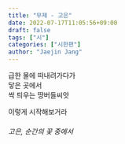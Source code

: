 ```yaml
---
title: "무제 - 고은"
date: 2022-07-17T11:05:56+09:00
draft: false
tags: ["시"]
categories: ["시한편"]
author: "Jaejin Jang"
---
```


급한 물에 떠내려가다가  
닿은 곳에서  
싹 틔우는 땅버들씨앗  

이렇게 시작해보거라  

###### 고은, 순간의 꽃 중에서